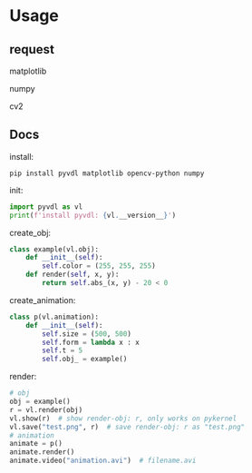 Usage
=====

## request
matplotlib

numpy

cv2
## Docs
install:
```shell
pip install pyvdl matplotlib opencv-python numpy
```
init:
```python
import pyvdl as vl
print(f'install pyvdl: {vl.__version__}')
```
create_obj:
```python
class example(vl.obj):
    def __init__(self):
        self.color = (255, 255, 255)
    def render(self, x, y):
        return self.abs_(x, y) - 20 < 0
```
create_animation:
```python
class p(vl.animation):
    def __init__(self):
        self.size = (500, 500)
        self.form = lambda x : x
        self.t = 5
        self.obj_ = example()
```
render:
```python
# obj
obj = example()
r = vl.render(obj)
vl.show(r)  # show render-obj: r, only works on pykernel
vl.save("test.png", r)  # save render-obj: r as "test.png"
# animation
animate = p()
animate.render()
animate.video("animation.avi")  # filename.avi
```